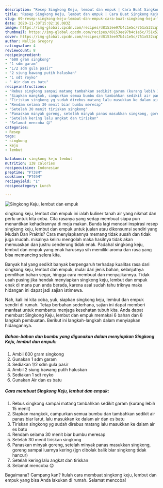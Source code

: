 ```yaml
---
description: "Resep Singkong Keju, lembut dan empuk | Cara Buat Singkong Keju, lembut dan empuk Yang Menggugah Selera"
title: "Resep Singkong Keju, lembut dan empuk | Cara Buat Singkong Keju, lembut dan empuk Yang Menggugah Selera"
slug: 69-resep-singkong-keju-lembut-dan-empuk-cara-buat-singkong-keju-lembut-dan-empuk-yang-menggugah-selera
date: 2020-11-30T15:02:18.083Z
image: https://img-global.cpcdn.com/recipes/d8153ee97b4c1e5c/751x532cq70/singkong-keju-lembut-dan-empuk-foto-resep-utama.jpg
thumbnail: https://img-global.cpcdn.com/recipes/d8153ee97b4c1e5c/751x532cq70/singkong-keju-lembut-dan-empuk-foto-resep-utama.jpg
cover: https://img-global.cpcdn.com/recipes/d8153ee97b4c1e5c/751x532cq70/singkong-keju-lembut-dan-empuk-foto-resep-utama.jpg
author: Nellie Gregory
ratingvalue: 4
reviewcount: 8
recipeingredient:
- "600 gram singkong"
- "1 sdm garam"
- "1/2 sdm gula pasir"
- "2 siung bawang putih haluskan"
- "1 sdt royko"
- " Air dan es batu"
recipeinstructions:
- "Rebus singkong sampai matang tambahkan sedikit garam (kurang lebih 15 menit)"
- "Siapkan mangkok, campurkan semua bumbu dan tambahkan sedikit air panas biar larut, lalu masukkan ke dalam air dan es batu"
- "Tiriskan singkong yg sudah direbus matang lalu masukkan ke dalam air es batu"
- "Rendam selama 30 menit biar bumbu meresap"
- "Setelah 30 menit tiriskan singkong"
- "Panaskan minyak goreng, setelah minyak panas masukkan singkong, goreng sampai luarnya kering (jgn dibolak balik biar singkong tidak hancur)"
- "Setelah kering lalu angkat dan tiriskan"
- "Selamat mencoba 😊"
categories:
- Resep
tags:
- singkong
- keju
- lembut

katakunci: singkong keju lembut 
nutrition: 138 calories
recipecuisine: Indonesian
preptime: "PT38M"
cooktime: "PT49M"
recipeyield: "1"
recipecategory: Lunch

---
```



![Singkong Keju, lembut dan empuk](https://img-global.cpcdn.com/recipes/d8153ee97b4c1e5c/751x532cq70/singkong-keju-lembut-dan-empuk-foto-resep-utama.jpg)


singkong keju, lembut dan empuk ini ialah kuliner tanah air yang nikmat dan perlu untuk kita coba. Cita rasanya yang sedap membuat siapa pun menantikan kehadirannya di meja makan.
Bunda lagi mencari inspirasi resep singkong keju, lembut dan empuk untuk jualan atau dikonsumsi sendiri yang Mudah Dan Praktis? Cara menyiapkannya memang tidak susah dan tidak juga mudah. misalnya keliru mengolah maka hasilnya tidak akan memuaskan dan justru cenderung tidak enak. Padahal singkong keju, lembut dan empuk yang enak harusnya sih memiliki aroma dan rasa yang bisa memancing selera kita.

Banyak hal yang sedikit banyak berpengaruh terhadap kualitas rasa dari singkong keju, lembut dan empuk, mulai dari jenis bahan, selanjutnya pemilihan bahan segar, hingga cara membuat dan menyajikannya. Tidak usah pusing jika hendak menyiapkan singkong keju, lembut dan empuk enak di mana pun anda berada, karena asal sudah tahu triknya maka hidangan ini dapat jadi sajian istimewa.




Nah, kali ini kita coba, yuk, siapkan singkong keju, lembut dan empuk sendiri di rumah. Tetap berbahan sederhana, sajian ini dapat memberi manfaat untuk membantu menjaga kesehatan tubuh kita. Anda dapat membuat Singkong Keju, lembut dan empuk memakai 6 bahan dan 8 langkah pembuatan. Berikut ini langkah-langkah dalam menyiapkan hidangannya.

<!--inarticleads1-->

##### Bahan-bahan dan bumbu yang digunakan dalam menyiapkan Singkong Keju, lembut dan empuk:

1. Ambil 600 gram singkong
1. Gunakan 1 sdm garam
1. Sediakan 1/2 sdm gula pasir
1. Ambil 2 siung bawang putih haluskan
1. Sediakan 1 sdt royko
1. Gunakan  Air dan es batu




<!--inarticleads2-->

##### Cara membuat Singkong Keju, lembut dan empuk:

1. Rebus singkong sampai matang tambahkan sedikit garam (kurang lebih 15 menit)
1. Siapkan mangkok, campurkan semua bumbu dan tambahkan sedikit air panas biar larut, lalu masukkan ke dalam air dan es batu
1. Tiriskan singkong yg sudah direbus matang lalu masukkan ke dalam air es batu
1. Rendam selama 30 menit biar bumbu meresap
1. Setelah 30 menit tiriskan singkong
1. Panaskan minyak goreng, setelah minyak panas masukkan singkong, goreng sampai luarnya kering (jgn dibolak balik biar singkong tidak hancur)
1. Setelah kering lalu angkat dan tiriskan
1. Selamat mencoba 😊




Bagaimana? Gampang kan? Itulah cara membuat singkong keju, lembut dan empuk yang bisa Anda lakukan di rumah. Selamat mencoba!

